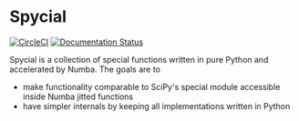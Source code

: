 # Spycial

[![CircleCI](https://circleci.com/gh/person142/spycial.svg?style=shield)](https://circleci.com/gh/person142/spycial) [![Documentation Status](https://readthedocs.org/projects/spycial/badge/?version=latest)](https://spycial.readthedocs.io/en/latest/?badge=latest)

Spycial is a collection of special functions written in pure Python
and accelerated by Numba. The goals are to

- make functionality comparable to SciPy's special module accessible
  inside Numba jitted functions
- have simpler internals by keeping all implementations written in
  Python
